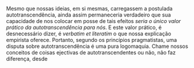 Mesmo que nossas ideias, em si mesmas, carregassem a postulada autotranscendência, ainda assim permaneceria verdadeiro que sua capacidade de nos colocar em posse de tais efeitos _seria o único valor prático da autotranscendência para nós_. E este valor prático, é desnecessário dizer, é _verbatim et literatim_ o que nossa explicação empirista oferece. Portanto, segundo os princípios pragmatistas, uma disputa sobre autotranscendência é uma pura logomaquia. Chame nossos conceitos de coisas ejectivas de autotranscendentes ou não, não faz diferença, desde